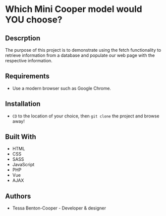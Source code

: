 # Which Mini Cooper model would YOU choose?

## Descrption
The purpose of this project is to demonstrate using the fetch functionality to retrieve information from a database and populate our web page with the respective information.

## Requirements
* Use a modern browser such as Google Chrome.

## Installation
* `CD` to the location of your choice, then `git clone` the project and browse away!

## Built With
* HTML
* CSS
* SASS
* JavaScript
* PHP
* Vue
* AJAX

## Authors
* Tessa Benton-Cooper - Developer & designer


